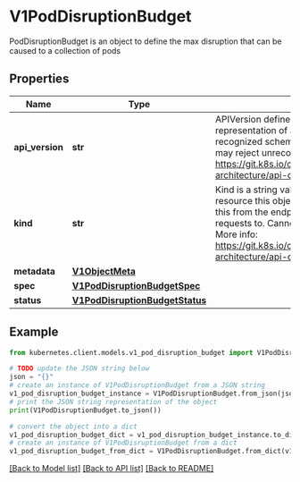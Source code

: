 # V1PodDisruptionBudget

PodDisruptionBudget is an object to define the max disruption that can be caused to a collection of pods

## Properties

Name | Type | Description | Notes
------------ | ------------- | ------------- | -------------
**api_version** | **str** | APIVersion defines the versioned schema of this representation of an object. Servers should convert recognized schemas to the latest internal value, and may reject unrecognized values. More info: https://git.k8s.io/community/contributors/devel/sig-architecture/api-conventions.md#resources | [optional] 
**kind** | **str** | Kind is a string value representing the REST resource this object represents. Servers may infer this from the endpoint the kubernetes.client submits requests to. Cannot be updated. In CamelCase. More info: https://git.k8s.io/community/contributors/devel/sig-architecture/api-conventions.md#types-kinds | [optional] 
**metadata** | [**V1ObjectMeta**](V1ObjectMeta.md) |  | [optional] 
**spec** | [**V1PodDisruptionBudgetSpec**](V1PodDisruptionBudgetSpec.md) |  | [optional] 
**status** | [**V1PodDisruptionBudgetStatus**](V1PodDisruptionBudgetStatus.md) |  | [optional] 

## Example

```python
from kubernetes.client.models.v1_pod_disruption_budget import V1PodDisruptionBudget

# TODO update the JSON string below
json = "{}"
# create an instance of V1PodDisruptionBudget from a JSON string
v1_pod_disruption_budget_instance = V1PodDisruptionBudget.from_json(json)
# print the JSON string representation of the object
print(V1PodDisruptionBudget.to_json())

# convert the object into a dict
v1_pod_disruption_budget_dict = v1_pod_disruption_budget_instance.to_dict()
# create an instance of V1PodDisruptionBudget from a dict
v1_pod_disruption_budget_from_dict = V1PodDisruptionBudget.from_dict(v1_pod_disruption_budget_dict)
```
[[Back to Model list]](../README.md#documentation-for-models) [[Back to API list]](../README.md#documentation-for-api-endpoints) [[Back to README]](../README.md)


